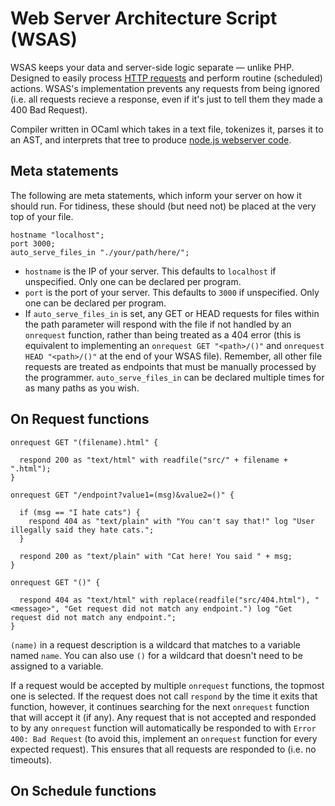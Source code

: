 # Web Server Architecture Script (WSAS)

WSAS keeps your data and server-side logic separate — unlike PHP. Designed to easily process [HTTP requests](https://www.w3schools.com/tags/ref_httpmethods.asp) and perform routine (scheduled) actions. WSAS's implementation prevents any requests from being ignored (i.e. all requests recieve a response, even if it's just to tell them they made a 400 Bad Request).

Compiler written in OCaml which takes in a text file, tokenizes it, parses it to an AST, and interprets that tree to produce [node.js webserver code](https://www.geeksforgeeks.org/node-js/node-js-web-server/).

## Meta statements

The following are meta statements, which inform your server on how it should run. For tidiness, these should (but need not) be placed at the very top of your file.

```
hostname "localhost";
port 3000;
auto_serve_files_in "./your/path/here/";
```

- `hostname` is the IP of your server. This defaults to `localhost` if unspecified. Only one can be declared per program.
- `port` is the port of your server. This defaults to `3000` if unspecified. Only one can be declared per program.
- If `auto_serve_files_in` is set, any GET or HEAD requests for files within the path parameter will respond with the file if not handled by an `onrequest` function, rather than being treated as a 404 error (this is equivalent to implementing an `onrequest GET "<path>/()"` and `onrequest HEAD "<path>/()"` at the end of your WSAS file). Remember, all other file requests are treated as endpoints that must be manually processed by the programmer. `auto_serve_files_in` can be declared multiple times for as many paths as you wish.

## On Request functions

```
onrequest GET "(filename).html" {

  respond 200 as "text/html" with readfile("src/" + filename + ".html");
}

onrequest GET "/endpoint?value1=(msg)&value2=()" {

  if (msg == "I hate cats") {
    respond 404 as "text/plain" with "You can't say that!" log "User illegally said they hate cats.";
  }

  respond 200 as "text/plain" with "Cat here! You said " + msg;
}

onrequest GET "()" {

  respond 404 as "text/html" with replace(readfile("src/404.html"), "<message>", "Get request did not match any endpoint.") log "Get request did not match any endpoint.";
}
```

`(name)` in a request description is a wildcard that matches to a variable named `name`. You can also use `()` for a wildcard that doesn't need to be assigned to a variable.

If a request would be accepted by multiple `onrequest` functions, the topmost one is selected. If the request does not call `respond` by the time it exits that function, however, it continues searching for the next `onrequest` function that will accept it (if any). Any request that is not accepted and responded to by any `onrequest` function will automatically be responded to with `Error 400: Bad Request` (to avoid this, implement an `onrequest` function for every expected request). This ensures that all requests are responded to (i.e. no timeouts).

## On Schedule functions

